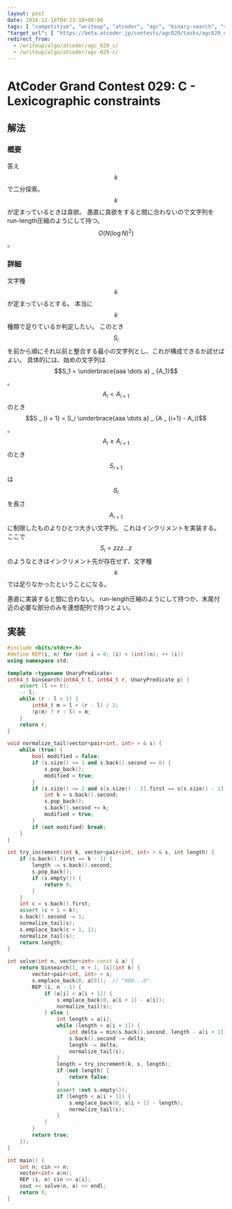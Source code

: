 ```yaml
---
layout: post
date: 2018-12-16T04:23:18+09:00
tags: [ "competitive", "writeup", "atcoder", "agc", "binary-search", "sequence", "run-length" ]
"target_url": [ "https://beta.atcoder.jp/contests/agc029/tasks/agc029_c" ]
redirect_from:
  - /writeup/algo/atcoder/agc_029_c/
  - /writeup/algo/atcoder/agc-029-c/
---
```


# AtCoder Grand Contest 029: C - Lexicographic constraints

## 解法

### 概要

答え $$k$$ で二分探索。
$$k$$ が定まっているときは貪欲。
愚直に貪欲をすると間に合わないので文字列をrun-length圧縮のようにして持つ。
$$O(N (\log N)^2)$$。

### 詳細

文字種 $$k$$ が定まっているとする。
本当に $$k$$ 種類で足りているか判定したい。
このとき $$S_i$$ を前から順にそれ以前と整合する最小の文字列とし、これが構成できるか試せばよい。
具体的には、始めの文字列は $$S_1 = \underbrace{aaa \dots a} _ {A_1}$$。
$$A_i \lt A _ {i+1}$$ のとき $$S _ {i + 1} = S_i \underbrace{aaa \dots a} _ {A _ {i+1} - A_i}$$。
$$A_i \ge A _ {i+1}$$ のとき $$S _ {i + 1}$$ は $$S_i$$ を長さ $$A _ {i+1}$$ に制限したものよりひとつ大きい文字列。
これはインクリメントを実装する。
ここで $$S_i = zzz \dots z$$ のようなときはインクリメント先が存在せず、文字種 $$k$$ では足りなかったということになる。

愚直に実装すると間に合わない。
run-length圧縮のようにして持つか、末尾付近の必要な部分のみを連想配列で持つとよい。

## 実装

``` c++
#include <bits/stdc++.h>
#define REP(i, n) for (int i = 0; (i) < (int)(n); ++ (i))
using namespace std;

template <typename UnaryPredicate>
int64_t binsearch(int64_t l, int64_t r, UnaryPredicate p) {
    assert (l <= r);
    -- l;
    while (r - l > 1) {
        int64_t m = l + (r - l) / 2;
        (p(m) ? r : l) = m;
    }
    return r;
}

void normalize_tail(vector<pair<int, int> > & s) {
    while (true) {
        bool modified = false;
        if (s.size() >= 1 and s.back().second == 0) {
            s.pop_back();
            modified = true;
        }
        if (s.size() >= 2 and s[s.size() - 2].first == s[s.size() - 1].first) {
            int k = s.back().second;
            s.pop_back();
            s.back().second += k;
            modified = true;
        }
        if (not modified) break;
    }
}

int try_increment(int k, vector<pair<int, int> > & s, int length) {
    if (s.back().first == k - 1) {
        length -= s.back().second;
        s.pop_back();
        if (s.empty()) {
            return 0;
        }
    }
    int c = s.back().first;
    assert (c + 1 < k);
    s.back().second -= 1;
    normalize_tail(s);
    s.emplace_back(c + 1, 1);
    normalize_tail(s);
    return length;
}

int solve(int n, vector<int> const & a) {
    return binsearch(1, n + 1, [&](int k) {
        vector<pair<int, int> > s;
        s.emplace_back(0, a[0]);  // "000...0"
        REP (i, n - 1) {
            if (a[i] < a[i + 1]) {
                s.emplace_back(0, a[i + 1] - a[i]);
                normalize_tail(s);
            } else {
                int length = a[i];
                while (length > a[i + 1]) {
                    int delta = min(s.back().second, length - a[i + 1]);
                    s.back().second -= delta;
                    length -= delta;
                    normalize_tail(s);
                }
                length = try_increment(k, s, length);
                if (not length) {
                    return false;
                }
                assert (not s.empty());
                if (length < a[i + 1]) {
                    s.emplace_back(0, a[i + 1] - length);
                    normalize_tail(s);
                }
            }
        }
        return true;
    });
}

int main() {
    int n; cin >> n;
    vector<int> a(n);
    REP (i, n) cin >> a[i];
    cout << solve(n, a) << endl;
    return 0;
}
```
